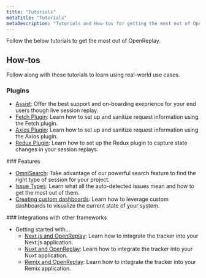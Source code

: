 ```yaml
---
title: "Tutorials"
metaTitle: "Tutorials"
metaDescription: "Tutorials and How-tos for getting the most out of OpenReplay."
---
```


Follow the below tutorials to get the most out of OpenReplay.

## How-tos
Follow along with these tutorials to learn using real-world use cases.

### Plugins
- [Assist](/tutorials/assist): Offer the best support and on-boarding exeprience for your end users though live session replay.
- [Fetch Plugin](/tutorials/fetch): Learn how to set up and sanitize request information using the Fetch plugin.
- [Axios Plugin](/tutorials/axios): Learn how to set up and sanitize request information using the Axios plugin.
- [Redux Plugin](/tutorials/redux): Learn how to set up the Redux plugin to capture state changes in your session replays.

### Features
- [OmniSearch](/tutorials/omnisearch): Take advantage of our powerful search feature to find the right type of session for your project.
- [Issue Types](/tutorials/issues): Learn what all the auto-detected issues mean and how to get the most out of them.
- [Creating custom dashboards](/tutorials/custom-dashboard): Learn how to leverage custom dashboards to visualize the current state of your system.

### Integrations with other frameworks
- Getting started with...
   - [Next.js and OpenReplay](/tutorials/next): Learn how to integrate the tracker into your Next.js application.
   - [Nuxt and OpenReplay](/tutorials/nuxt): Learn how to integrate the tracker into your Nuxt application.
   - [Remix and OpenReplay](/tutorials/remix): Learn how to integrate the tracker into your Remix application.
